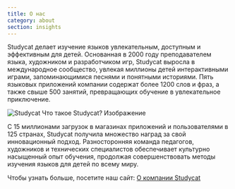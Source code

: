 ```yaml
---
title: О нас
category: about
section: insights
---
```

Studycat делает изучение языков увлекательным, доступным и эффективным для детей. Основанная в 2000 году преподавателем языка, художником и разработчиком игр, Studycat выросла в международное сообщество, увлекая миллионы детей интерактивными играми, запоминающимися песнями и понятными историями. Пять языковых приложений компании содержат более 1200 слов и фраз, а также свыше 500 занятий, превращающих обучение в увлекательное приключение.


![Studycat Что такое Studycat? Изображение](https://imagedelivery.net/gjxGkoZTGUWzEAQWbazEuA/2eae4281-f704-43ef-70f5-f393e5235600/w=360,format=auto,compression=fast,dpr=2)


 


С 15 миллионами загрузок в магазинах приложений и пользователями в 125 странах, Studycat получила множество наград за свой инновационный подход. Разносторонняя команда педагогов, художников и технических специалистов обеспечивает культурно насыщенный опыт обучения, продолжая совершенствовать методы изучения языков для детей по всему миру.


Чтобы узнать больше, посетите наш сайт: [О компании Studycat](https://studycat.com/about/)